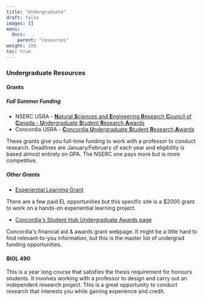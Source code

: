 ```yaml
---
title: "Undergraduate"
draft: false
images: []
menu:
  docs:
    parent: "resources"
weight: 100
toc: true
---
```


### Undergraduate Resources

#### Grants

##### Full Summer Funding

* NSERC USRA - [**N**atural **S**ciences and **E**ngineering **R**esearch **C**ouncil of **C**anada - **U**ndergraduate **S**tudent **R**esearch **A**wards](https://www.nserc-crsng.gc.ca/students-etudiants/ug-pc/usra-brpc_eng.asp)
* Concordia USRA - [**C**oncordia **U**ndergraduate **S**tudent **R**esearch **A**wards](https://www.concordia.ca/research/students-and-postdocs/undergraduate-opportunities/cusra.html)

These grants give you full-time funding to work with a professor to conduct research. 
Deadlines are January/February of each year and eligibility is based almost entirely on GPA. 
The NSERC one pays more but is more competitive.

##### Other Grants

* [Experiential Learning Grant](https://www.concordia.ca/academics/experiential-learning/office/el-grant.html)

There are a few paid EL opportunities but this specific site is a $2000 grant to work on a hands-on experiential learning project.

* [Concordia's Student Hub Undergraduate Awards page](https://www.concordia.ca/students/financial-support/scholarships-awards.html)

Concordia's financial aid & awards grant webpage. It might be a little hard to find relevant-to-you information, but this is the master list of undergrad funding opportunities.

#### BIOL 490

This is a year long course that satisfies the thesis requirement for honours students. 
It involves working with a professor to design and carry out an independent research project.
This is a great opportunity to conduct research that interests you while gaining experience and credit. 

